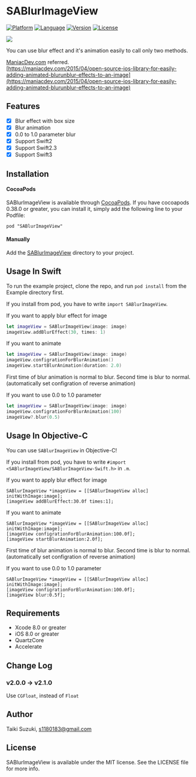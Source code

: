 # SABlurImageView

[![Platform](http://img.shields.io/badge/platform-ios-blue.svg?style=flat
)](https://developer.apple.com/iphone/index.action)
[![Language](http://img.shields.io/badge/language-swift-brightgreen.svg?style=flat
)](https://developer.apple.com/swift)
[![Version](https://img.shields.io/cocoapods/v/SABlurImageView.svg?style=flat)](http://cocoapods.org/pods/SABlurImageView)
[![License](https://img.shields.io/cocoapods/l/SABlurImageView.svg?style=flat)](http://cocoapods.org/pods/SABlurImageView)

![](./SampleImage/sample.gif)

You can use blur effect and it's animation easily to call only two methods.

[ManiacDev.com](https://maniacdev.com/) referred.  
[https://maniacdev.com/2015/04/open-source-ios-library-for-easily-adding-animated-blurunblur-effects-to-an-image](https://maniacdev.com/2015/04/open-source-ios-library-for-easily-adding-animated-blurunblur-effects-to-an-image)

## Features

- [x] Blur effect with box size
- [x] Blur animation
- [x] 0.0 to 1.0 parameter blur
- [x] Support Swift2
- [x] Support Swift2.3
- [x] Support Swift3

## Installation

#### CocoaPods

SABlurImageView is available through [CocoaPods](http://cocoapods.org). If you have cocoapods 0.38.0 or greater, you can install
it, simply add the following line to your Podfile:

    pod "SABlurImageView"

#### Manually

Add the [SABlurImageView](./SABlurImageView) directory to your project.

## Usage In Swift

To run the example project, clone the repo, and run `pod install` from the Example directory first.

If you install from pod, you have to write `import SABlurImageView`.

If you want to apply blur effect for image

```swift
let imageView = SABlurImageView(image: image)
imageView.addBlurEffect(30, times: 1)
```

If you want to animate

```swift
let imageView = SABlurImageView(image: image)
imageView.configrationForBlurAnimation()
imageView.startBlurAnimation(duration: 2.0)
```

First time of blur animation is normal to blur. Second time is blur to normal. (automatically set configration of reverse animation)

If you want to use 0.0 to 1.0 parameter

```swift
let imageView = SABlurImageView(image: image)
imageView.configrationForBlurAnimation(100)
imageView?.blur(0.5)
```

## Usage In Objective-C

You can use `SABlurImageView` in Objective-C!

If you install from pod, you have to write `#import <SABlurImageView/SABlurImageView-Swift.h>` in `.m`.

If you want to apply blur effect for image

```objc
SABlurImageView *imageView = [[SABlurImageView alloc] initWithImage:image];
[imageView addBlurEffect:30.0f times:1];
```

If you want to animate

```objc
SABlurImageView *imageView = [[SABlurImageView alloc] initWithImage:image];
[imageView configrationForBlurAnimation:100.0f];
[imageView startBlurAnimation:2.0f];
```

First time of blur animation is normal to blur. Second time is blur to normal. (automatically set configration of reverse animation)

If you want to use 0.0 to 1.0 parameter

```objc
SABlurImageView *imageView = [[SABlurImageView alloc] initWithImage:image];
[imageView configrationForBlurAnimation:100.0f];
[imageView blur:0.5f];
```

## Requirements

- Xcode 8.0 or greater
- iOS 8.0 or greater
- QuartzCore
- Accelerate

## Change Log

### v2.0.0 -> v2.1.0

Use `CGFloat`, instead of `Float`

## Author

Taiki Suzuki, s1180183@gmail.com

## License

SABlurImageView is available under the MIT license. See the LICENSE file for more info.
